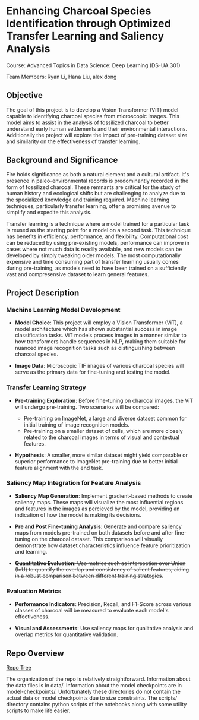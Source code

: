 # Enhancing Charcoal Species Identification through Optimized Transfer Learning and Saliency Analysis

Course: Advanced Topics in Data Science: Deep Learning (DS-UA 301)

Team Members: Ryan Li, Hana Liu, alex dong


## Objective

The goal of this project is to develop a Vision Transformer (ViT) model capable to identifying charcoal species from microscopic images. This model aims to assist in the analysis of fossilized charcoal to better understand early human settlements and their environmental interactions. Additionally the project will explore the impact of pre-training dataset size and similarity on the effectiveness of transfer learning.


## Background and Significance

Fire holds significance as both a natural element and a cultural artifact. It's presence in paleo-environmental records is predominantly recorded in the form of fossilized charcoal. These remnants are critical for the study of human history and ecological shifts but are challenging to analyze due to the specialized knowledge and training required. Machine learning techniques, particularly transfer learning, offer a promising avenue to simplify and expedite this analysis.

Transfer learning is a technique where a model trained for a particular task is reused as the starting point for a model on a second task. This technique has benefits in efficiency, performance, and flexibility. Computational cost can be reduced by using pre-existing models, performance can improve in cases where not much data is readily available, and new models can be developed by simply tweaking older models. The most computationally expensive and time consuming part of transfer learning usually comes during pre-training, as models need to have been trained on a sufficiently vast and compresensive dataset to learn general features. 


## Project Description

### Machine Learning Model Development

- **Model Choice**: This project will employ a Vision Transformer (ViT), a model architecture which has shown substantial success in image classification tasks. ViT models process images in a manner similar to how transformers handle sequences in NLP, making them suitable for nuanced image recognition tasks such as distinguishing between charcoal species.

- **Image Data**: Microscopic TIF images of various charcoal species will serve as the primary data for fine-tuning and testing the model. 

### Transfer Learning Strategy 

- **Pre-training Exploration**: Before fine-tuning on charcoal images, the ViT will undergo pre-training. Two scenarios will be compared:
    - Pre-training on ImageNet, a large and diverse dataset common for initial training of image recognition models.
    - Pre-training on a smaller dataset of cells, which are more closely related to the charcoal images in terms of visual and contextual features.

- **Hypothesis**: A smaller, more similar dataset might yield comparable or superior performance to ImageNet pre-training due to better initial feature alignment with the end task.

### Saliency Map Integration for Feature Analysis

- **Saliency Map Generation**: Implement gradient-based methods to create saliency maps. These maps will visualize the most influential regions and features in the images as percieved by the model, providing an indication of how the model is making its decisions.

- **Pre and Post Fine-tuning Analysis**: Generate and compare saliency maps from models pre-trained on both datasets before and after fine-tuning on the charcoal dataset. This comparison will visually demonstrate how dataset characteristics influence feature prioritization and learning.

- ~~**Quantitative Evaluation**: Use metrics such as Intersection over Union (IoU) to quantify the overlap and consistency of salient features, aiding in a robust comparison between different training strategies.~~

### Evaluation Metrics

- **Performance Indicators**: Precision, Recall, and F1-Score across various classes of charcoal will be measured to evaluate each model's effectiveness.

- **Visual and Assessments**: Use saliency maps for qualitative analysis and overlap metrics for quantitative validation.


## Repo Overview

[Repo Tree](https://github.com/your-username/your-repo-name/tree/main)

The organization of the repo is relatively straightforward. Information about the data files is in data/. Information about the model checkpoints are in model-checkpoints/. Unfortunately these directories do not contain the actual data or model checkpoints due to size constraints. The scripts/ directory contains python scripts of the notebooks along with some utility scripts to make life easier. 
